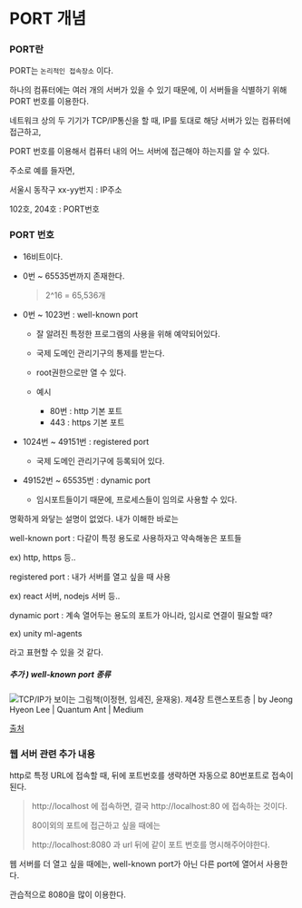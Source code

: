 # PORT 개념

### PORT란

PORT는 `논리적인 접속장소` 이다. 

하나의 컴퓨터에는 여러 개의 서버가 있을 수 있기 때문에, 이 서버들을 식별하기 위해 PORT 번호를 이용한다.

네트워크 상의 두 기기가 TCP/IP통신을 할 때, IP를 토대로 해당 서버가 있는 컴퓨터에 접근하고,

PORT 번호를 이용해서 컴퓨터 내의 어느 서버에 접근해야 하는지를 알 수 있다. 



주소로 예를 들자면, 

서울시 동작구 xx-yy번지 : IP주소

102호, 204호 : PORT번호

### PORT 번호

- 16비트이다.

- 0번 ~ 65535번까지 존재한다. 

  > 2^16 = 65,536개

- 0번 ~ 1023번 : well-known port

  - 잘 알려진 특정한 프로그램의 사용을 위해 예약되어있다.
  - 국제 도메인 관리기구의 통제를 받는다.
  - root권한으로만 열 수 있다. 

  - 예시 
    - 80번 : http 기본 포트 
    - 443 : https 기본 포트

- 1024번 ~ 49151번 : registered port

  - 국제 도메인 관리기구에 등록되어 있다.

- 49152번 ~ 65535번 : dynamic port

  - 임시포트들이기 때문에, 프로세스들이 임의로 사용할 수 있다. 



명확하게 와닿는 설명이 없었다. 내가 이해한 바로는 

well-known port : 다같이 특정 용도로 사용하자고 약속해놓은 포트들 

ex) http, https 등..

registered port : 내가 서버를 열고 싶을 때 사용

ex) react 서버, nodejs 서버 등..

dynamic port : 계속 열어두는 용도의 포트가 아니라, 임시로 연결이 필요할 때?

ex) unity ml-agents 

라고 표현할 수 있을 것 같다. 



##### 추가 ) well-known port 종류

![TCP/IP가 보이는 그림책(이정현, 임세진, 윤재웅). 제4장 트랜스포트층 | by Jeong Hyeon Lee | Quantum  Ant | Medium](https://miro.medium.com/max/1400/1*LvRY4esQeu040YkAjfkLCw.jpeg)

[출처](https://medium.com/quantum-ant/tcp-ip%EA%B0%80-%EB%B3%B4%EC%9D%B4%EB%8A%94-%EA%B7%B8%EB%A6%BC%EC%B1%85-%EC%9D%B4%EC%A0%95%ED%98%84-%EC%9E%84%EC%84%B8%EC%A7%84-%EC%9C%A4%EC%9E%AC%EC%9B%85-b905f8244239)

### 웹 서버 관련 추가 내용

http로 특정 URL에 접속할 때, 뒤에 포트번호를 생략하면 자동으로 80번포트로 접속이 된다.

> http://localhost 에 접속하면, 결국 http://localhost:80 에 접속하는 것이다. 
>
> 80이외의 포트에 접근하고 싶을 때에는
>
> http://localhost:8080 과 url 뒤에 같이 포트 번호를 명시해주어야한다.

웹 서버를 더 열고 싶을 때에는, well-known port가 아닌 다른 port에 열어서 사용한다.

관습적으로 8080을 많이 이용한다. 

